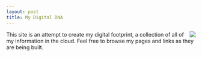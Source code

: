 ```yaml
---
layout: post
title: My Digital DNA
---
```


<img align="right" src="{{ site.baseurl }}/images/jekyll.png">This site is an attempt to create my digital footprint, a collection of all of my information in the cloud.  Feel free to browse my pages and links as they are being built.
